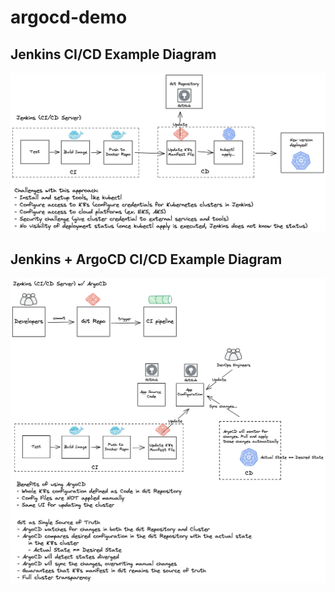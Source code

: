 # argocd-demo
## Jenkins CI/CD Example Diagram
![Jenkins CICD](/imgs/jenkins-cicd.png)

## Jenkins + ArgoCD CI/CD Example Diagram
![Jenkins ArgoCD CICD](/imgs/jenkins-argocd-cicd.png)